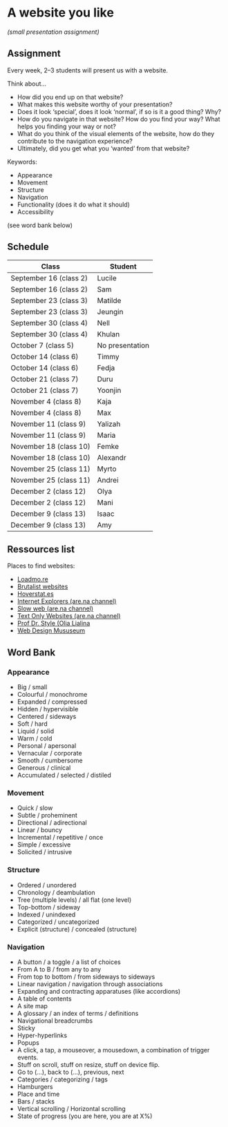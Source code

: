 # A website you like 

*(small presentation assignment)*

## Assignment

Every week, 2–3 students will present us with a website.

Think about… 

- How did you end up on that website?
- What makes this website worthy of your presentation?
- Does it look ‘special’, does it look ‘normal’, if so is it a good thing? Why?
- How do you navigate in that website? How do you find your way? What helps you finding your way or not?
- What do you think of the visual elements of the website, how do they contribute to the navigation experience?
- Ultimately, did you get what you ‘wanted’ from that website?

Keywords:

- Appearance
- Movement
- Structure
- Navigation
- Functionality (does it do what it should)
- Accessibility

(see word bank below)

## Schedule

| Class | Student |
| -------- | --------------------- |
| September 16 (class 2) | Lucile |
| September 16 (class 2) | Sam |
| September 23 (class 3) | Matilde |
| September 23 (class 3) | Jeungin |
| September 30 (class 4) | Nell |
| September 30 (class 4) | Khulan |
| October 7 (class 5) | No presentation |
| October 14 (class 6) | Timmy |
| October 14 (class 6) | Fedja |
| October 21 (class 7) | Duru |
| October 21 (class 7) | Yoonjin |
| November 4 (class 8) | Kaja |
| November 4 (class 8) | Max |
| November 11 (class 9) | Yalizah |
| November 11 (class 9) | Maria |
| November 18 (class 10) | Femke |
| November 18 (class 10) | Alexandr |
| November 25 (class 11) | Myrto |
| November 25 (class 11) | Andrei |
| December 2 (class 12) | Olya |
| December 2 (class 12) | Mani |
| December 9 (class 13) | Isaac |
| December 9 (class 13) | Amy |


## Ressources list

Places to find websites:

- [Loadmo.re](https://loadmo.re)
- [Brutalist websites](https://brutalistwebsites.com)
- [Hoverstat.es](https://www.hoverstat.es)
- [Internet Explorers (are.na channel)](https://www.are.na/gemma-copeland/internet-explorers)
- [Slow web (are.na channel)](https://www.are.na/morgan-sutherland/slow-web)
- [Text Only Websites (are.na channel)](https://www.are.na/elliott-cost/text-only-websites)
- [Prof Dr. Style (Olia Lialina](http://contemporary-home-computing.org/prof-dr-style/)
- [Web Design Mususeum](https://www.webdesignmuseum.org/gallery)


## Word Bank

### Appearance

- Big / small
- Colourful / monochrome
- Expanded / compressed
- Hidden / hypervisible
- Centered / sideways
- Soft / hard
- Liquid / solid
- Warm / cold
- Personal / apersonal
- Vernacular / corporate
- Smooth / cumbersome
- Generous / clinical
- Accumulated / selected / distiled

### Movement

- Quick / slow
- Subtle / proheminent
- Directional / adirectional
- Linear / bouncy
- Incremental / repetitive / once
- Simple / excessive
- Solicited / intrusive

### Structure

- Ordered / unordered
- Chronology / deambulation
- Tree (multiple levels) / all flat (one level)
- Top-bottom / sideway
- Indexed / unindexed
- Categorized / uncategorized
- Explicit (structure) / concealed (structure)

### Navigation

- A button / a toggle / a list of choices
- From A to B / from any to any
- From top to bottom / from sideways to sideways
- Linear navigation / navigation through associations
- Expanding and contracting apparatuses (like accordions)
- A table of contents
- A site map
- A glossary / an index of terms / definitions
- Navigational breadcrumbs
- Sticky
- Hyper-hyperlinks
- Popups
- A click, a tap, a mouseover, a mousedown, a combination of trigger events.
- Stuff on scroll, stuff on resize, stuff on device flip.
- Go to (...), back to (...), previous, next
- Categories / categorizing / tags
- Hamburgers
- Place and time
- Bars / stacks
- Vertical scrolling / Horizontal scrolling
- State of progress (you are here, you are at X%)
